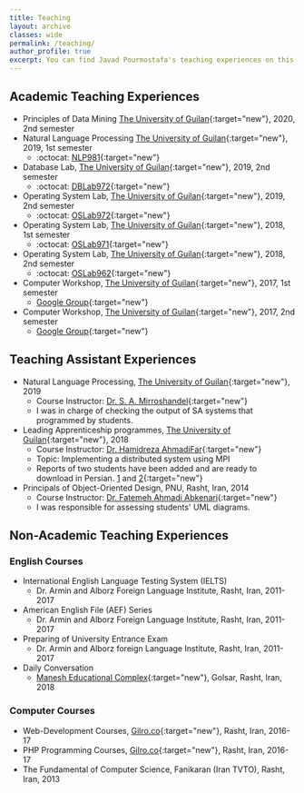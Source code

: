 ```yaml
---
title: Teaching
layout: archive
classes: wide
permalink: /teaching/
author_profile: true
excerpt: You can find Javad Pourmostafa's teaching experiences on this webpage.
---
```

## Academic Teaching Experiences
*   Principles of Data Mining [The University of Guilan](http://ce.guilan.ac.ir){:target="new"}, 2020, 2nd semester
*   Natural Language Processing [The University of Guilan](http://ce.guilan.ac.ir){:target="new"}, 2019, 1st semester
    *   :octocat: [NLP981](https://github.com/JoyeBright/NLP981){:target="new"}
*   Database Lab, [The University of Guilan](http://ce.guilan.ac.ir){:target="new"}, 2019, 2nd semester
    *   :octocat: [DBLab972](https://github.com/JoyeBright/DBLab){:target="new"}
*   Operating System Lab, [The University of Guilan](http://ce.guilan.ac.ir){:target="new"}, 2019, 2nd semester
    *   :octocat: [OSLab972](https://github.com/JoyeBright/OSLab){:target="new"}
*   Operating System Lab, [The University of Guilan](http://ce.guilan.ac.ir){:target="new"}, 2018, 1st semester
    *   :octocat: [OSLab971](https://github.com/JoyeBright/OSLab){:target="new"}
*   Operating System Lab, [The University of Guilan](http://ce.guilan.ac.ir){:target="new"}, 2018, 2nd semester
    *   :octocat: [OSLab962](https://github.com/JoyeBright/OSLab){:target="new"}
*   Computer Workshop, [The University of Guilan](http://ce.guilan.ac.ir){:target="new"}, 2017, 1st semester
    *   <i class="fab fa-google"></i> [Google Group](https://groups.google.com/forum/#!forum/clab961){:target="new"}
*   Computer Workshop, [The University of Guilan](http://ce.guilan.ac.ir){:target="new"}, 2017, 2nd semester
    *   <i class="fab fa-google"></i> [Google Group](https://groups.google.com/forum/#!forum/clab952){:target="new"}

## Teaching Assistant Experiences
*   Natural Language Processing, [The University of Guilan](http://ce.guilan.ac.ir){:target="new"}, 2019
    *   Course Instructor: [Dr. S. A. Mirroshandel](https://nlp.guilan.ac.ir/mirroshandel){:target="new"}
    *   I was in charge of checking the output of SA systems that programmed by students.
*   Leading Apprenticeship programmes, [The University of Guilan](http://ce.guilan.ac.ir){:target="new"}, 2018
    *   Course Instructor: [Dr. Hamidreza AhmadiFar](https://staff.guilan.ac.ir/ahmadifar/){:target="new"}
    *   Topic: Implementing a distributed system using MPI
    *   Reports of two students have been added and are ready to download in Persian. [1](/assets/files/apprenticeship-1.pdf) and [2](/assets/files/apprenticeship-2.pdf){:target="new"}
*   Principals of Object-Oriented Design, PNU, Rasht, Iran, 2014
    *   Course Instructor: [Dr. Fatemeh Ahmadi Abkenari](https://www.researchgate.net/profile/Fatemeh_Ahmadi-Abkenari2){:target="new"}
    *   I was responsible for assessing students' UML diagrams.

## Non-Academic Teaching Experiences
### English Courses
*   International English Language Testing System (IELTS)
    *   Dr. Armin and Alborz Foreign Language Institute, Rasht, Iran, 2011-2017
*   American English File (AEF) Series
    *   Dr. Armin and Alborz Foreign Language Institute, Rasht, Iran, 2011-2017
*   Preparing of University Entrance Exam
    *   Dr. Armin and Alborz foreign Language Institute, Rasht, Iran, 2011-2017
*   Daily Conversation
    *   [Manesh Educational Complex](http://maneshsch.com){:target="new"}, Golsar, Rasht, Iran, 2018

### Computer Courses
*   Web-Development Courses, [Gilro.co](http://gilro.net){:target="new"}, Rasht, Iran, 2016-17
*   PHP Programming Courses, [Gilro.co](http://gilro.net){:target="new"}, Rasht, Iran, 2016-17
*   The Fundamental of Computer Science, Fanikaran (Iran TVTO), Rasht, Iran, 2013


